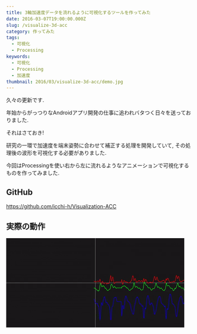 ```yaml
---
title: 3軸加速度データを流れるように可視化するツールを作ってみた
date: 2016-03-07T19:00:00.000Z
slug: /visualize-3d-acc
category: 作ってみた
tags:
  - 可視化
  - Processing
keywords:
  - 可視化
  - Processing
  - 加速度
thumbnail: 2016/03/visualize-3d-acc/demo.jpg
---
```



久々の更新です.

年始からがっつりなAndroidアプリ開発の仕事に追われバタつく日々を送っておりました.

それはさておき!

研究の一環で加速度を端末姿勢に合わせて補正する処理を開発していて, その処理後の波形を可視化する必要がありました.

今回はProcessingを使い右から左に流れるようなアニメーションで可視化するものを作ってみました.

## GitHub

https://github.com/icchi-h/Visualization-ACC

## 実際の動作

![](./demo.gif)
